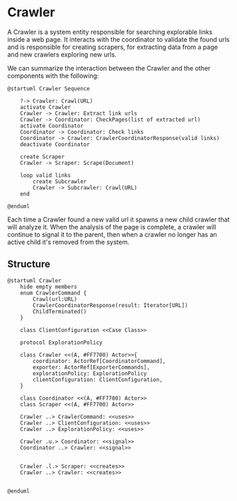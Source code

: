 # Crawler

A Crawler is a system entity responsible for searching explorable links inside a web page. It interacts with the 
coordinator to validate the found urls and is responsible for creating scrapers, for extracting data from a page
and new crawlers exploring new urls.

We can summarize the interaction between the Crawler and the other components with the following:
```plantuml
@startuml Crawler Sequence
 
    ?-> Crawler: Crawl(URL)
    activate Crawler
    Crawler -> Crawler: Extract link urls 
    Crawler -> Coordinator: CheckPages(list of extracted url)
    activate Coordinator
    Coordinator -> Coordinator: Check links
    Coordinator -> Crawler: CrawlerCoordinatorResponse(valid links)
    deactivate Coordinator
    
    create Scraper
    Crawler -> Scraper: Scrape(Document)
    
    loop valid links
        create Subcrawler
        Crawler -> Subcrawler: Crawl(URL)
    end

@enduml
```

Each time a Crawler found a new valid url it spawns a new child crawler that will analyze it. When the analysis of the page 
is complete, a crawler will continue to signal it to the parent, then when a crawler no longer has an active child
it's removed from the system.

## Structure

```plantuml
@startuml Crawler
    hide empty members
    enum CrawlerCommand {
        Crawl(url:URL)
        CrawlerCoordinatorResponse(result: Iterator[URL])
        ChildTerminated()
    }
    
    class ClientConfiguration <<Case Class>>
    
    protocol ExplorationPolicy
    
    class Crawler <<(A, #FF7700) Actor>>{
        coordinator: ActorRef[CoordinatorCommand],
        exporter: ActorRef[ExporterCommands],
        explorationPolicy: ExplorationPolicy
        clientConfiguration: ClientConfiguration,
    }
    
    class Coordinator <<(A, #FF7700) Actor>>
    class Scraper <<(A, #FF7700) Actor>>
    
    Crawler ..> CrawlerCommand: <<uses>>
    Crawler ..> ClientConfiguration: <<uses>>
    Crawler ..> ExplorationPolicy: <<uses>>
    
    Crawler .u.> Coordinator: <<signal>>
    Coordinator ..> Crawler: <<signal>>
    
    
    Crawler .l.> Scraper: <<creates>>
    Crawler ..> Crawler: <<creates>>
    
    
@enduml
```
